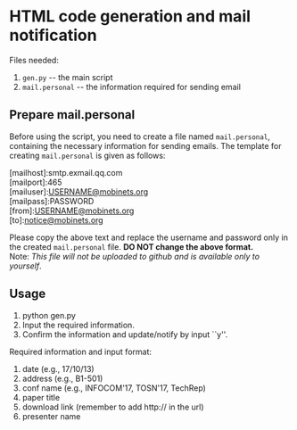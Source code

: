 # HTML code generation and mail notification

Files needed: 
1. ``gen.py`` -- the main script
2. ``mail.personal`` -- the information required for sending email

## Prepare mail.personal

Before using the script, you need to create a file named ``mail.personal``, containing the necessary information for sending emails. 
The template for creating ``mail.personal`` is given as follows:

\[mailhost\]:smtp.exmail.qq.com   
\[mailport\]:465   
\[mailuser\]:USERNAME@mobinets.org   
\[mailpass\]:PASSWORD   
\[from\]:USERNAME@mobinets.org   
\[to\]:notice@mobinets.org   

Please copy the above text and replace the username and password only in the created ``mail.personal`` file.
**DO NOT change the above format.**   
Note: *This file will not be uploaded to github and is available only to yourself*.

## Usage

1. python gen.py
2. Input the required information.
3. Confirm the information and update/notify by input ``y''.

Required information and input format: 
1. date (e.g., 17/10/13)
2. address (e.g., B1-501)
3. conf name (e.g., INFOCOM'17, TOSN'17, TechRep)
4. paper title
5. download link (remember to add http:// in the url)
6. presenter name 